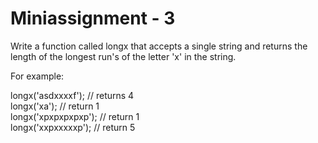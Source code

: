 # Miniassignment - 3
Write a function called longx that accepts a single string and returns the length of the longest run's of the letter 'x' in the string.

For example:

longx('asdxxxxf'); // returns 4  
longx('xa'); // return 1  
longx('xpxpxpxpxp'); // return 1  
longx('xxpxxxxxp'); // return 5
